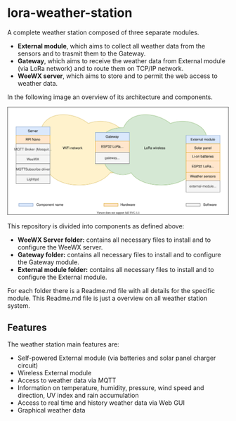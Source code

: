 # lora-weather-station

A complete weather station composed of three separate modules.
- **External module**, which aims to collect all weather data from the sensors and to trasmit them to the Gateway.
- **Gateway**, which aims to receive the weather data from External module (via LoRa network) and to route them on TCP/IP network.
- **WeeWX server**, which aims to store and to permit the web access to weather data.

In the following image an overview of its architecture and components.

![weather station architecture](https://github.com/pasgabriele/lora-weather-station/blob/main/weather-station-architecture.svg)

This repository is divided into components as defined above:
- **WeeWX Server folder:** contains all necessary files to install and to configure the WeeWX server.
- **Gateway folder:** contains all necessary files to install and to configure the Gateway module.
- **External module folder:** contains all necessary files to install and to configure the External module.

For each folder there is a Readme.md file with all details for the specific module. This Readme.md file is just a overview on all weather station system.

## Features
The weather station main features are:
- Self-powered External module (via batteries and solar panel charger circuit)
- Wireless External module
- Access to weather data via MQTT
- Information on temperature, humidity, pressure, wind speed and direction, UV index and rain accumulation
- Access to real time and history weather data via Web GUI
- Graphical weather data
